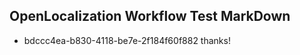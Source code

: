 ## OpenLocalization Workflow Test MarkDown
* bdccc4ea-b830-4118-be7e-2f184f60f882 thanks!

<!--HONumber=Jul16_HO5-->


